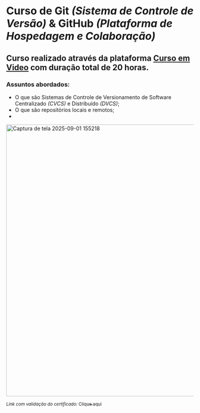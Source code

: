 # **Curso de Git** *(Sistema de Controle de Versão)* **& GitHub** *(Plataforma de Hospedagem e Colaboração)*
## Curso realizado através da plataforma [Curso em Video](https://www.cursoemvideo.com/) com duração total de 20 horas.

### Assuntos abordados:

* O que são Sistemas de Controle de Versionamento de Software Centralizado *(CVCS)* e Distribuído *(DVCS)*;
* O que são repositórios locais e remotos;
* 

<img width="947" height="732" alt="Captura de tela 2025-09-01 155218" src="https://github.com/user-attachments/assets/03948e88-63bd-418d-bea0-f6c31b15687b" />

<sub>*Link com validação do certificado:* </sub> [<sub>Clique aqui</sub>](https://www.cursoemvideo.com/validacao-de-certificado/?codigo=70C92-A18C-4)
